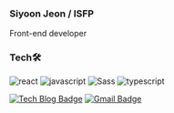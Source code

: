 ### Siyoon Jeon / ISFP

Front-end developer

  ### Tech🛠
  <div>

![react](https://img.shields.io/badge/-React-61DAFB?logo=react&logoColor=white&style=flat&style=flat-square) ![javascript](https://img.shields.io/badge/JavaScript-F7DF1E?logo=JavaScript&logoColor=white) ![Sass](https://img.shields.io/badge/-Sass-CC6699?style=flat&logo=Sass&logoColor=white)  ![typescript](https://img.shields.io/badge/-TypeScript-3178C6?style=flat&logo=TypeScript&logoColor=white) 	
<!-- ![nodejs](https://img.shields.io/badge/-Node.js-%23339933?logo=Node.js&logoColor=white) ![mysql](https://img.shields.io/badge/-mysql-%234479A1?logo=mysql&logoColor=white) ![Vue.js](https://img.shields.io/badge/-Vue.js-4FC08D?logo=Vue.js&logoColor=white)-->
  
[![Tech Blog Badge](http://img.shields.io/badge/-Tech%20blog-black?style=flat-square&logo=tistory&link=https://heycue.tstory.com/)](https://heycue.tistory.com/) [![Gmail Badge](https://img.shields.io/badge/Gmail-d14836?style=flat-square&logo=Gmail&logoColor=white&link=mailto:siyoonjeonn@gmail.com)](mailto:siyoonjeonn@gmail.com)
	
  </div>
